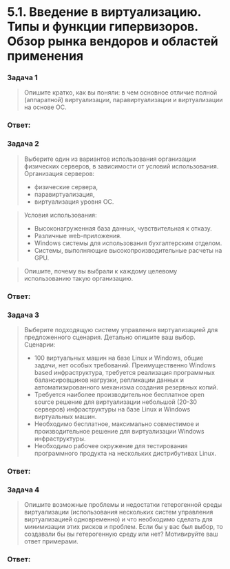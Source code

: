 # 5.1. Введение в виртуализацию. Типы и функции гипервизоров. Обзор рынка вендоров и областей применения

### Задача 1
> Опишите кратко, как вы поняли: в чем основное отличие полной (аппаратной) виртуализации, паравиртуализации и виртуализации на основе ОС.

### Ответ:

### Задача 2
> Выберите один из вариантов использования организации физических серверов, в зависимости от условий использования.
> Организация серверов:
> * физические сервера,
> * паравиртуализация,
> * виртуализация уровня ОС.

> Условия использования:
> * Высоконагруженная база данных, чувствительная к отказу.
> * Различные web-приложения.
> * Windows системы для использования бухгалтерским отделом.
> * Системы, выполняющие высокопроизводительные расчеты на GPU.

> Опишите, почему вы выбрали к каждому целевому использованию такую организацию.

### Ответ:

### Задача 3
> Выберите подходящую систему управления виртуализацией для предложенного сценария. Детально опишите ваш выбор.
Сценарии:
> * 100 виртуальных машин на базе Linux и Windows, общие задачи, нет особых требований. Преимущественно Windows based инфраструктура, требуется реализация программных балансировщиков нагрузки, репликации данных и автоматизированного механизма создания резервных копий.
> * Требуется наиболее производительное бесплатное open source решение для виртуализации небольшой (20-30 серверов) инфраструктуры на базе Linux и Windows виртуальных машин.
> * Необходимо бесплатное, максимально совместимое и производительное решение для виртуализации Windows инфраструктуры.
> * Необходимо рабочее окружение для тестирования программного продукта на нескольких дистрибутивах Linux.

### Ответ:

### Задача 4
> Опишите возможные проблемы и недостатки гетерогенной среды виртуализации (использования нескольких систем управления виртуализацией одновременно) и что необходимо сделать для минимизации этих рисков и проблем. Если бы у вас был выбор, то создавали бы вы гетерогенную среду или нет? Мотивируйте ваш ответ примерами.

### Ответ:
